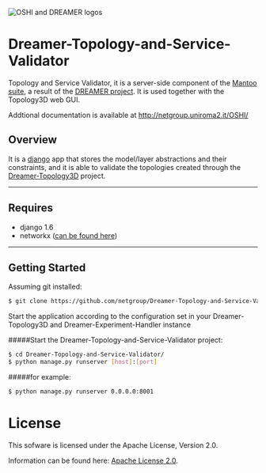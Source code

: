 ![OSHI and DREAMER logos](http://netgroup.uniroma2.it/twiki/pub/Oshi/WebHome/dreamer-oshi-logo-github.png "http://netgroup.uniroma2.it/OSHI")

Dreamer-Topology-and-Service-Validator
=======================================

Topology and Service Validator, it is a server-side component of the [Mantoo suite](https://github.com/netgroup/Dreamer-Mantoo), a result of the [DREAMER project](http://netgroup.uniroma2.it/DREAMER/). It is used together with the Topology3D web GUI.

Addtional documentation is available at http://netgroup.uniroma2.it/OSHI/

Overview
-----------
It is a [django](https://www.djangoproject.com/) app that stores the model/layer abstractions and their constraints, and it is able to validate the topologies created through the [Dreamer-Topology3D](https://github.com/netgroup/Dreamer-Topology3D) project.

---------------------------

## Requires
-  django 1.6 
-  networkx ([can be found here](https://networkx.github.io/))

---------------------

Getting Started
---------------------

Assuming git installed:

```sh
$ git clone https://github.com/netgroup/Dreamer-Topology-and-Service-Validator.git
```

Start the application according to the configuration set in your Dreamer-Topology3D and Dreamer-Experiment-Handler instance

#####Start the Dreamer-Topology-and-Service-Validator project:
```sh
$ cd Dreamer-Topology-and-Service-Validator/
$ python manage.py runserver [host]:[port] 
```
#####for example:
```sh
$ python manage.py runserver 0.0.0.0:8001 
```

License
=======

This sofware is licensed under the Apache License, Version 2.0.

Information can be found here:
 [Apache License 2.0](http://www.apache.org/licenses/LICENSE-2.0).
